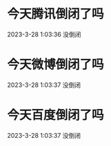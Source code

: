 # 今天腾讯倒闭了吗

2023-3-28 1:03:36 没倒闭

# 今天微博倒闭了吗

2023-3-28 1:03:37 没倒闭

# 今天百度倒闭了吗

2023-3-28 1:03:37 没倒闭

